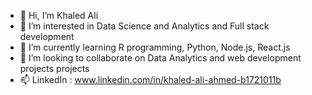 - 👋 Hi, I’m Khaled Ali
- 👀 I’m interested in Data Science and Analytics and Full stack development
- 🌱 I’m currently learning R programming, Python, Node.js, React.js
- 💞️ I’m looking to collaborate on Data Analytics and web development projects projects
- 📫 LinkedIn : www.linkedin.com/in/khaled-ali-ahmed-b1721011b


<!---
Engineered0/Engineered0 is a ✨ special ✨ repository because its `README.md` (this file) appears on your GitHub profile.
You can click the Preview link to take a look at your changes.
--->
